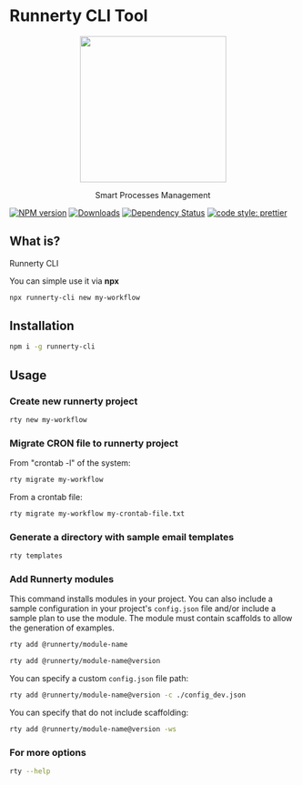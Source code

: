 # Runnerty CLI Tool

<p align="center">
  <a href="http://runnerty.io">
    <img height="257" src="https://runnerty.io/assets/header/logo-stroked.png">
  </a>
  <p align="center">Smart Processes Management</p>
</p>

[![NPM version][npm-image]][npm-url] [![Downloads][downloads-image]][npm-url] [![Dependency Status][david-badge]][david-badge-url]
<a href="#badge">
<img alt="code style: prettier" src="https://img.shields.io/badge/code_style-prettier-ff69b4.svg">
</a>

## What is?

Runnerty CLI

You can simple use it via **npx**

```bash
npx runnerty-cli new my-workflow
```

## Installation

```bash
npm i -g runnerty-cli
```

## Usage

### Create new runnerty project

```bash
rty new my-workflow
```

### Migrate CRON file to runnerty project

From "crontab -l" of the system:
```bash
rty migrate my-workflow 
```

From a crontab file:
```bash
rty migrate my-workflow my-crontab-file.txt
```

### Generate a directory with sample email templates
```bash
rty templates
```

### Add Runnerty modules
This command installs modules in your project. You can also include a sample configuration in your project's `config.json` file and/or include a sample plan to use the module. The module must contain scaffolds to allow the generation of examples.
```bash
rty add @runnerty/module-name
```

```bash
rty add @runnerty/module-name@version
```

You can specify a custom `config.json` file path:
```bash
rty add @runnerty/module-name@version -c ./config_dev.json
```

You can specify that do not include scaffolding:
```bash
rty add @runnerty/module-name@version -ws
```

### For more options

```bash
rty --help
```

[runnerty]: http://www.runnerty.io
[downloads-image]: https://img.shields.io/npm/dm/runnerty-cli.svg
[npm-url]: https://www.npmjs.com/package/runnerty-cli
[npm-image]: https://img.shields.io/npm/v/runnerty-cli.svg
[david-badge]: https://david-dm.org/runnerty/runnerty-cli.svg
[david-badge-url]: https://david-dm.org/runnerty/runnerty-cli